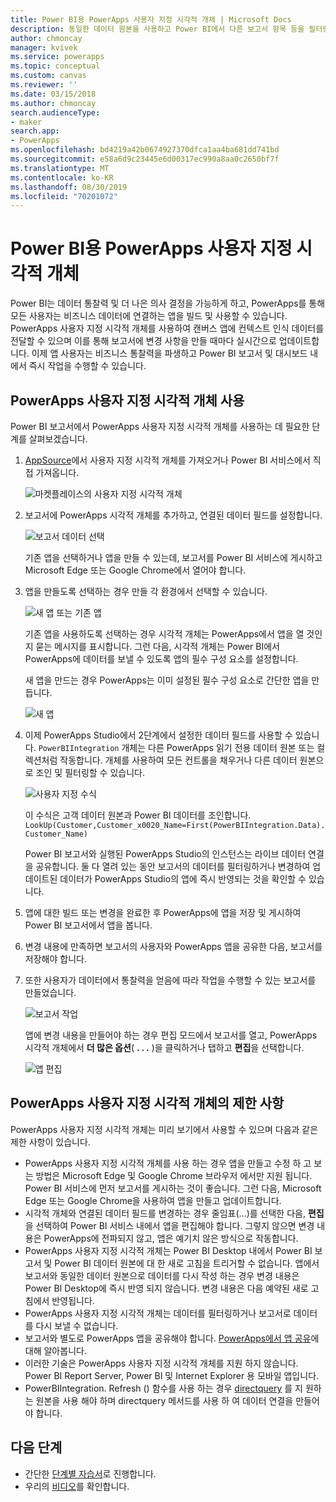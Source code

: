 ```yaml
---
title: Power BI용 PowerApps 사용자 지정 시각적 개체 | Microsoft Docs
description: 동일한 데이터 원본을 사용하고 Power BI에서 다른 보고서 항목 등을 필터링할 수 있는 캔버스 앱 포함에 대한 절차 및 제한 사항
author: chmoncay
manager: kvivek
ms.service: powerapps
ms.topic: conceptual
ms.custom: canvas
ms.reviewer: ''
ms.date: 03/15/2018
ms.author: chmoncay
search.audienceType:
- maker
search.app:
- PowerApps
ms.openlocfilehash: bd4219a42b0674927370dfca1aa4ba681dd741bd
ms.sourcegitcommit: e58a6d9c23445e6d00317ec990a8aa0c2650bf7f
ms.translationtype: MT
ms.contentlocale: ko-KR
ms.lasthandoff: 08/30/2019
ms.locfileid: "70201072"
---
```

# <a name="powerapps-custom-visual-for-power-bi"></a>Power BI용 PowerApps 사용자 지정 시각적 개체

Power BI는 데이터 통찰력 및 더 나은 의사 결정을 가능하게 하고, PowerApps를 통해 모든 사용자는 비즈니스 데이터에 연결하는 앱을 빌드 및 사용할 수 있습니다. PowerApps 사용자 지정 시각적 개체를 사용하여 캔버스 앱에 컨텍스트 인식 데이터를 전달할 수 있으며 이를 통해 보고서에 변경 사항을 만들 때마다 실시간으로 업데이트합니다. 이제 앱 사용자는 비즈니스 통찰력을 파생하고 Power BI 보고서 및 대시보드 내에서 즉시 작업을 수행할 수 있습니다.

## <a name="using-the-powerapps-custom-visual"></a>PowerApps 사용자 지정 시각적 개체 사용

Power BI 보고서에서 PowerApps 사용자 지정 시각적 개체를 사용하는 데 필요한 단계를 살펴보겠습니다.

1. [AppSource](https://appsource.microsoft.com/product/power-bi-visuals/WA104381378?tab=Overview)에서 사용자 지정 시각적 개체를 가져오거나 Power BI 서비스에서 직접 가져옵니다.

    ![마켓플레이스의 사용자 지정 시각적 개체](./media/powerapps-custom-visual/powerapps-store.png) 

2. 보고서에 PowerApps 시각적 개체를 추가하고, 연결된 데이터 필드를 설정합니다.

    ![보고서 데이터 선택](./media/powerapps-custom-visual/add-visual-set-data.png)

    기존 앱을 선택하거나 앱을 만들 수 있는데, 보고서를 Power BI 서비스에 게시하고 Microsoft Edge 또는 Google Chrome에서 열어야 합니다.

3.  앱을 만들도록 선택하는 경우 만들 각 환경에서 선택할 수 있습니다.

    ![새 앱 또는 기존 앱](./media/powerapps-custom-visual/create-new-or-choose-app.png)

    기존 앱을 사용하도록 선택하는 경우 시각적 개체는 PowerApps에서 앱을 열 것인지 묻는 메시지를 표시합니다. 그런 다음, 시각적 개체는 Power BI에서 PowerApps에 데이터를 보낼 수 있도록 앱의 필수 구성 요소를 설정합니다.

    새 앱을 만드는 경우 PowerApps는 이미 설정된 필수 구성 요소로 간단한 앱을 만듭니다.

    ![새 앱](./media/powerapps-custom-visual/new-app.png)

4. 이제 PowerApps Studio에서 2단계에서 설정한 데이터 필드를 사용할 수 있습니다. `PowerBIIntegration` 개체는 다른 PowerApps 읽기 전용 데이터 원본 또는 컬렉션처럼 작동합니다. 개체를 사용하여 모든 컨트롤을 채우거나 다른 데이터 원본으로 조인 및 필터링할 수 있습니다.

    ![사용자 지정 수식](./media/powerapps-custom-visual/custom-formula.png)

    이 수식은 고객 데이터 원본과 Power BI 데이터를 조인합니다. `LookUp(Customer,Customer_x0020_Name=First(PowerBIIntegration.Data).Customer_Name)`

   Power BI 보고서와 실행된 PowerApps Studio의 인스턴스는 라이브 데이터 연결을 공유합니다. 둘 다 열려 있는 동안 보고서의 데이터를 필터링하거나 변경하여 업데이트된 데이터가 PowerApps Studio의 앱에 즉시 반영되는 것을 확인할 수 있습니다.

5. 앱에 대한 빌드 또는 변경을 완료한 후 PowerApps에 앱을 저장 및 게시하여 Power BI 보고서에서 앱을 봅니다.

6. 변경 내용에 만족하면 보고서의 사용자와 PowerApps 앱을 공유한 다음, 보고서를 저장해야 합니다.

7. 또한 사용자가 데이터에서 통찰력을 얻음에 따라 작업을 수행할 수 있는 보고서를 만들었습니다.

    ![보고서 작업](./media/powerapps-custom-visual/working-report.gif)

    앱에 변경 내용을 만들어야 하는 경우 편집 모드에서 보고서를 열고, PowerApps 시각적 개체에서 **더 많은 옵션**( **. . .** )을 클릭하거나 탭하고 **편집**을 선택합니다.

    ![앱 편집](./media/powerapps-custom-visual/edit-app.png)

## <a name="limitations-of-the-powerapps-custom-visual"></a>PowerApps 사용자 지정 시각적 개체의 제한 사항

PowerApps 사용자 지정 시각적 개체는 미리 보기에서 사용할 수 있으며 다음과 같은 제한 사항이 있습니다.

- PowerApps 사용자 지정 시각적 개체를 사용 하는 경우 앱을 만들고 수정 하 고 보는 방법은 Microsoft Edge 및 Google Chrome 브라우저 에서만 지원 됩니다. Power BI 서비스에 먼저 보고서를 게시하는 것이 좋습니다. 그런 다음, Microsoft Edge 또는 Google Chrome을 사용하여 앱을 만들고 업데이트합니다.
- 시각적 개체와 연결된 데이터 필드를 변경하는 경우 줄임표(...)를 선택한 다음, **편집**을 선택하여 Power BI 서비스 내에서 앱을 편집해야 합니다. 그렇지 않으면 변경 내용은 PowerApps에 전파되지 않고, 앱은 예기치 않은 방식으로 작동합니다.
- PowerApps 사용자 지정 시각적 개체는 Power BI Desktop 내에서 Power BI 보고서 및 Power BI 데이터 원본에 대 한 새로 고침을 트리거할 수 없습니다. 앱에서 보고서와 동일한 데이터 원본으로 데이터를 다시 작성 하는 경우 변경 내용은 Power BI Desktop에 즉시 반영 되지 않습니다. 변경 내용은 다음 예약된 새로 고침에서 반영됩니다.
- PowerApps 사용자 지정 시각적 개체는 데이터를 필터링하거나 보고서로 데이터를 다시 보낼 수 없습니다.
- 보고서와 별도로 PowerApps 앱을 공유해야 합니다. [PowerApps에서 앱 공유](share-app.md)에 대해 알아봅니다.
- 이러한 기술은 PowerApps 사용자 지정 시각적 개체를 지원 하지 않습니다. Power BI Report Server, Power BI 및 Internet Explorer 용 모바일 앱입니다.
- PowerBIIntegration. Refresh () 함수를 사용 하는 경우 [directquery](https://docs.microsoft.com/en-us/power-bi/desktop-directquery-data-sources) 를 지 원하는 원본을 사용 해야 하며 directquery 메서드를 사용 하 여 데이터 연결을 만들어야 합니다. 

## <a name="next-steps"></a>다음 단계

* 간단한 [단계별 자습서](embed-powerapps-powerbi.md)로 진행합니다.
* 우리의 [비디오](https://aka.ms/powerappscustomvisualvideo)를 확인합니다.
